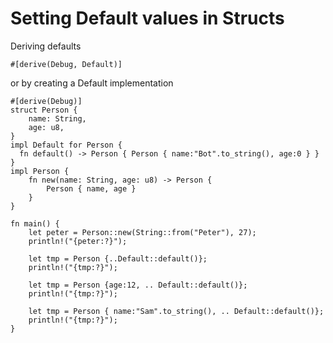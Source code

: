 # Setting Default values in Structs

Deriving defaults
```
#[derive(Debug, Default)]
```

or by creating a Default implementation 

```rust,editable
#[derive(Debug)]
struct Person {
    name: String,
    age: u8,
}
impl Default for Person {
  fn default() -> Person { Person { name:"Bot".to_string(), age:0 } }
}
impl Person {
    fn new(name: String, age: u8) -> Person {
        Person { name, age }
    }
}

fn main() {
    let peter = Person::new(String::from("Peter"), 27);
    println!("{peter:?}");
    
    let tmp = Person {..Default::default()};
    println!("{tmp:?}");
    
    let tmp = Person {age:12, .. Default::default()};
    println!("{tmp:?}");
    
    let tmp = Person { name:"Sam".to_string(), .. Default::default()};
    println!("{tmp:?}");
}
```

